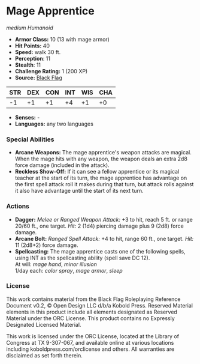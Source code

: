 # Mage Apprentice

*medium* *Humanoid*

- **Armor Class:** 10 (13 with mage armor)
- **Hit Points:** 40 
- **Speed:** walk 30 ft.
- **Perception**: 11
- **Stealth**: 11
- **Challenge Rating:** 1 (200 XP)
- **Source:** [Black Flag](https://koboldpress.com/kpstore/product/tovrpg-pg-mv/)

| STR | DEX | CON | INT | WIS | CHA |
| --- | --- | --- | --- | --- | --- |
| -1 | +1 | +1 | +4 | +1 | +0 |

- **Senses:** -
- **Languages:** any two languages

### Special Abilities

- **Arcane Weapons:** The mage apprentice's weapon attacks are magical. When the mage hits with any weapon, the weapon deals an extra 2d8 force damage (included in the attack).
- **Reckless Show-Off:** If it can see a fellow apprentice or its magical teacher at the start of its turn, the mage apprentice has advantage on the first spell attack roll it makes during that turn, but attack rolls against it also have advantage until the start of its next turn.

### Actions

- **Dagger:** _Melee or Ranged Weapon Attack:_ +3 to hit, reach 5 ft. or range 20/60 ft., one target. _Hit:_ 2 (1d4) piercing damage plus 9 (2d8) force damage.
- **Arcane Bolt:** _Ranged Spell Attack:_ +4 to hit, range 60 ft., one target. _Hit:_ 11 (2d8+2) force damage.
- **Spellcasting:** The mage apprentice casts one of the following spells, using INT as the spellcasting ability (spell save DC 12).<br>At will: _mage hand_, _minor illusion_<br>1/day each: _color spray_, _mage armor_, _sleep_


### License

This work contains material from the Black Flag Roleplaying Reference Document v0.2, © Open Design LLC d/b/a Kobold Press. Reserved Material elements in this product include all elements designated as Reserved Material under the ORC License. This product contains no Expressly Designated Licensed Material.

This work is licensed under the ORC License, located at the Library of Congress at TX 9-307-067, and available online at various locations including koboldpress.com/orclicense and others. All warranties are disclaimed as set forth therein.
